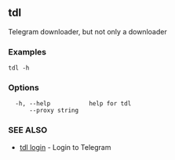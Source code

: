 ## tdl

Telegram downloader, but not only a downloader

### Examples

```
tdl -h
```

### Options

```
  -h, --help           help for tdl
      --proxy string   
```

### SEE ALSO

* [tdl login](tdl_login.md)	 - Login to Telegram

